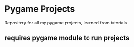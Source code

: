# Pygame Projects
Repository for all my pygame projects, learned from tutorials.

## requires pygame module to run projects
